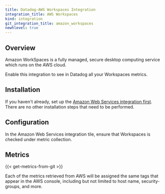 ```yaml
---
title: Datadog-AWS Workspaces Integration
integration_title: AWS Workspaces
kind: integration
git_integration_title: amazon_workspaces
newhlevel: true
---
```


## Overview

Amazon WorkSpaces is a fully managed, secure desktop computing service which runs on the AWS cloud.

Enable this integration to see in Datadog all your Workspaces metrics.

## Installation

If you haven't already, set up the [Amazon Web Services integration first](/integrations/aws). There are no other installation steps that need to be performed.

## Configuration

In the Amazon Web Services integration tile, ensure that Workspaces is checked under metric collection.

## Metrics

{{< get-metrics-from-git >}}

Each of the metrics retrieved from AWS will be assigned the same tags that appear in the AWS console, including but not limited to host name, security-groups, and more.
